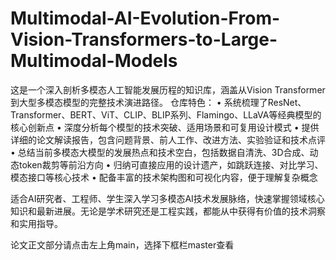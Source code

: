 # Multimodal-AI-Evolution-From-Vision-Transformers-to-Large-Multimodal-Models
这是一个深入剖析多模态人工智能发展历程的知识库，涵盖从Vision Transformer到大型多模态模型的完整技术演进路径。
仓库特色：
• 系统梳理了ResNet、Transformer、BERT、ViT、CLIP、BLIP系列、Flamingo、LLaVA等经典模型的核心创新点
• 深度分析每个模型的技术突破、适用场景和可复用设计模式
• 提供详细的论文解读报告，包含问题背景、前人工作、改进方法、实验验证和技术点评
• 总结当前多模态大模型的发展热点和技术空白，包括数据自清洗、3D合成、动态token裁剪等前沿方向
• 归纳可直接应用的设计遗产，如跳跃连接、对比学习、模态接口等核心技术
• 配备丰富的技术架构图和可视化内容，便于理解复杂概念

适合AI研究者、工程师、学生深入学习多模态AI技术发展脉络，快速掌握领域核心知识和最新进展。无论是学术研究还是工程实践，都能从中获得有价值的技术洞察和实用指导。

论文正文部分请点击左上角main，选择下框栏master查看
